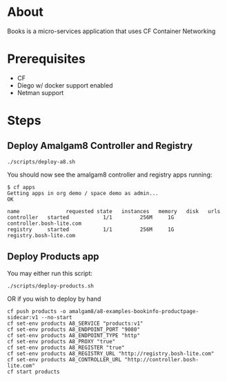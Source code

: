 # About
Books is a micro-services application that uses CF Container Networking

# Prerequisites
- CF
- Diego w/ docker support enabled
- Netman support

# Steps

## Deploy Amalgam8 Controller and Registry
```
./scripts/deploy-a8.sh
```

You should now see the amalgam8 controller and registry apps running:
```
$ cf apps
Getting apps in org demo / space demo as admin...
OK

name               requested state   instances   memory   disk   urls
controller   started           1/1         256M     1G     controller.bosh-lite.com
registry     started           1/1         256M     1G     registry.bosh-lite.com
```


## Deploy Products app

You may either run this script:
```
./scripts/deploy-products.sh
```

OR if you wish to deploy by hand
```
cf push products -o amalgam8/a8-examples-bookinfo-productpage-sidecar:v1 --no-start
cf set-env products A8_SERVICE "products:v1"
cf set-env products A8_ENDPOINT_PORT "9080"
cf set-env products A8_ENDPOINT_TYPE "http"
cf set-env products A8_PROXY "true"
cf set-env products A8_REGISTER "true"
cf set-env products A8_REGISTRY_URL "http://registry.bosh-lite.com"
cf set-env products A8_CONTROLLER_URL "http://controller.bosh-lite.com"
cf start products
```
